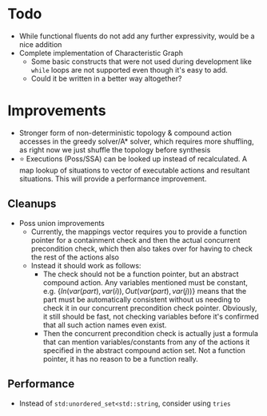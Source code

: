 # Todo
- While functional fluents do not add any further expressivity, would be a nice addition
- Complete implementation of Characteristic Graph
	- Some basic constructs that were not used during development like `while` loops are not supported even though it's easy to add.
	- Could it be written in a better way altogether?

# Improvements
- Stronger form of non-deterministic topology & compound action accesses in the greedy solver/A* solver, which requires more shuffling,
as right now we just shuffle the topology before synthesis
- ⭐ Executions (Poss/SSA) can be looked up instead of recalculated. A map lookup of situations to vector of executable actions and resultant situations. This will provide a performance improvement.

## Cleanups
- Poss union improvements
	- Currently, the mappings vector requires you to provide a function pointer for a containment check and then the actual concurrent precondition check, which then also takes over for having to check the rest of the actions also
	- Instead it should work as follows:
		- The check should not be a function pointer, but an abstract compound action. Any variables mentioned must be constant, e.g. $\{ In(var(part), var(i)), Out(var(part), var(j)) \}$ means that the part must be automatically consistent without us needing to check it in our concurrent precondition check pointer. Obviously, it still should be fast, not checking variables before it's confirmed that all such action names even exist.
		- Then the concurrent precondition check is actually just a formula that can mention variables/constants from any of the actions it specified in the abstract compound action set. Not a function pointer, it has no reason to be a function really.

## Performance
- Instead of `std:unordered_set<std::string`, consider using `tries`
